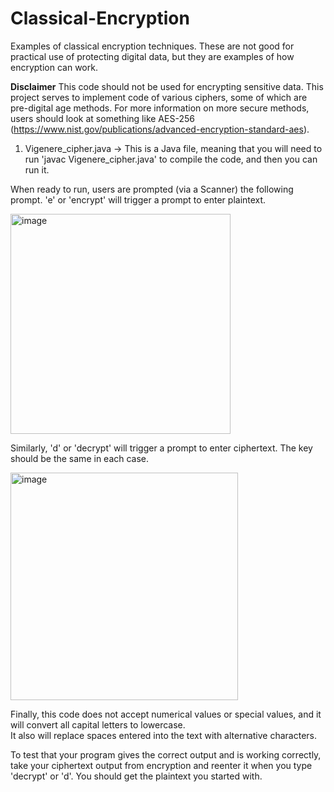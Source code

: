 # Classical-Encryption
Examples of classical encryption techniques.  These are not good for practical use of protecting digital data, but they are examples of how encryption can work.

**Disclaimer** This code should not be used for encrypting sensitive data.  This project serves to implement code of various ciphers, some of which are pre-digital age methods.  For more information on more secure methods, users should look at something like AES-256 (https://www.nist.gov/publications/advanced-encryption-standard-aes). 

1) Vigenere_cipher.java
  -> This is a Java file, meaning that you will need to run 'javac Vigenere_cipher.java' to compile the code, and then you can run it.
  
  When ready to run, users are prompted (via a Scanner) the following prompt.  'e' or 'encrypt' will trigger a prompt to enter plaintext. 
  
  <img width="352" alt="image" src="https://user-images.githubusercontent.com/70147377/109210310-a7364800-777a-11eb-98bf-75374ff836d3.png">
  
  Similarly, 'd' or 'decrypt' will trigger a prompt to enter ciphertext.  The key should be the same in each case.  
  
  <img width="364" alt="image" src="https://user-images.githubusercontent.com/70147377/109210360-b5846400-777a-11eb-96d9-8927c44893ef.png">

  Finally, this code does not accept numerical values or special values, and it will convert all capital letters to lowercase.  
  It also will replace spaces entered into the text with alternative characters. 

  To test that your program gives the correct output and is working correctly, take your ciphertext output from encryption and reenter it when you type 'decrypt' or 'd'.  You should get the plaintext you started with.
